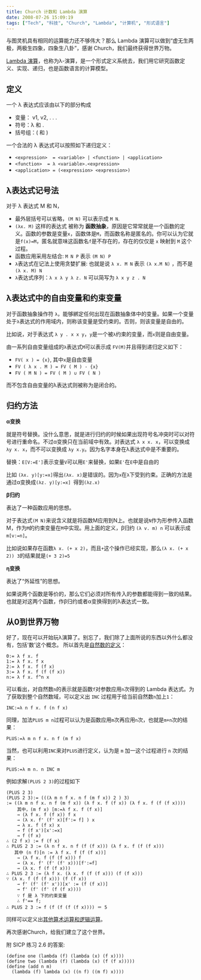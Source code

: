 ```yaml
---
title: Church 计数和 Lambda 演算
date: 2008-07-26 15:09:19
tags: ["Tech", "科技", "Church", "Lambda", "计算机", "形式语言"]
---
```



与图灵机具有相同的运算能力还不够伟大？那么 Lambda 演算可以做到“虚无生两极，两极生四象，四象生八卦”，感谢 Church，我们最终获得世界万物。

[Lambda 演算](http://en.wikipedia.org/wiki/Lambda_calculus)，也称为λ-演算，是一个形式定义系统去，我们用它研究函数定义、实现、递归，也是函数语言的计算模型。

<!--more-->

## 定义

一个 λ 表达式应该由以下的部分构成

- 变量： v1, v2, . . .
- 符号：λ 和 .
- 括号组：( 和 )

一个合法的 λ 表达式<expression>可以按照如下递归定义：

- `<expression>  = <variable> | <function> | <application>`
- `<function>  = λ <variable>.<expression>`
- `<application> = (<expression> <expression>)`

## λ表达式记号法

对于 λ 表达式 M 和 N，

- 最外层括号可以省略，`(M N)` 可以表示成 `M N`.
- `(λx. M)` 这样的表达式 被称为 **函数抽象**，原因是它常常就是一个函数的定义。函数的参数是变量`x`，函数体是`M`，而函数名称是匿名的。你可以认为它就是`f(x)=M`，匿名就意味这函数名`f`是不存在的，存在的仅仅是 `x` 映射到 `M` 这个过程。
- 函数应用采用左结合: `M N P` 表示 `(M N) P`
- `λ`表达式在记法上使用贪婪扩展: 也就是说 `λ x. M N` 表示 `(λ x.M N)` ，而不是 `(λ x. M) N`
- `λ`表达式序列：`λ x λ y λ z. N` 可以简写为 `λ x y z . N`

## λ表达式中的自由变量和约束变量

对于函数抽象操作符 `λ`，能够綁定任何出现在函数抽象体中的变量。如果一个变量处于`λ`表达式的作用域内，则称该变量是受约束的。否则，则该变量是自由的。

比如说，对于表达式 `λ y . x x y`，`y`是一个被`λ`约束的变量，而`x`则是自由变量。

由一系列自由变量组成的`λ`表达式`M`可以表示成 `FV(M)`并且得到递归定义如下：

 - `FV( x ) = {x}`, 其中`x`是自由变量
 - `FV ( λ x . M ) = FV ( M ) - {x}`
 - `FV ( M N ) = FV ( M ) ∪ FV ( N )`

而不包含自由变量的λ表达式则被称为是闭合的。

## 归约方法

**α变换**

就是符号替换。没什么意思，就是进行归约的时候如果出现符号名冲突时可以对符号进行重命名。不过α变换只在当前域中有效。对表达式 `λ x x. x`，可以变换成 `λy x. x`，而不可以变换成 `λy x.y`。因为名字本身在λ表达式中是不重要的。

替换：`E[V:=E']`表示变量`V`可以用`E'`来替换，如果`E'`在`E`中是自由的

比如 `(λx. y)[y:=x]`得出`(λx. x)`是错误的。因为`x`在`λ`下受到约束。正确的方法是通过α变换成`(λz. y)[y:=x] `得到`(λz.x)`

**β归约**

表达了一种函数应用的思想。

对于表达式`(M N)`来说含义就是将函数M应用到N上。也就是说`N`作为形参传入函数M，作为`M`的约束变量在`M`中实现。用上面的定义，β归约 `(λ v. m) n` 可以表示成 `m[v:=n]`。

比如说如果存在函数`λ x. (+ x 2)`，而且`+`这个操作已经实现，那么`(λ x. (+ x 2)) 3`的结果就是`(+ 3 2)=5`

**η变换**

表达了“外延性”的思想。

如果说两个函数是等价的，那么它们必须对所有传入的参数都能得到一致的结果。也就是对这两个函数，作β归约或者α变换得到的λ表达式一致。

## 从0到世界万物

好了，现在可以开始玩λ演算了。别忘了，我们除了上面所说的东西以外什么都没有，包括'数'这个概念。
所以首先是[自然数的定义](http://en.wikipedia.org/wiki/Church_numeral)：

```
0:= λ f x. f
1:= λ f x. f x
2:= λ f x. f (f x)
3:= λ f x. f (f (f x))
n:= λ f x. f^n x
```

可以看出，对自然数`n`的表示就是函数`f`对参数应用`n`次得到的 Lambda 表达式。为了获取到整个自然数域，可以定义出 `INC` 过程用于给当前自然数`n`加上`1`：

`INC:=λ n f x. f (n f x)`

同理，加法`PLUS m n`过程可以认为是函数应用`m`次再应用`n`次，也就是`m+n`次的结果：

`PLUS:=λ m n f x. n f (m f x)`

当然，也可以利用`INC`来对`PLUS`进行定义，认为是 `m` 加一这个过程进行 `n` 次的结果：

`PLUS:=λ m n. n INC m`

例如求解`(PLUS 2 3)`的过程如下

```
(PLUS 2 3)
(PLUS 2 3):= (((λ m n f x. n f (m f x)) 2 ) 3)
:= ((λ m n f x. n f (m f x)) (λ f x. f (f x)) (λ f x. f (f (f x))))
    其中，(m f x) [m:=λ f x. f (f x)]
    → (λ f x. f (f x)) f x
    → (λ x. f' (f' x)[f':= f] ) x
    → λ x. f (f x) x
    → f (f x')[x':=x]
    → f (f x)
∴ (2 f x) := f (f x)
∴ PLUS 2 3 := (λ n f x. n f (f (f x))) (λ f x. f (f (f x)))
   其中 (n f)[n := λ f x. f (f (f x))]
    → (λ f x. f (f (f x))) f
    → (λ x. f' (f' (f' x)))[f':=f]
    → (λ x. f (f (f x)))
∴ PLUS 2 3 := (λ f x. (λ x. f (f (f x))) (f (f x)))
∵ (λ x. f (f (f x))) (f (f x))
    → f' (f' (f' x'))[x' := (f (f x))]
    → f' (f' (f' (f (f x))))
    ∵ f 是 λ 下的约束变量
    ∴ f'== f;
∴ PLUS 2 3 := f (f (f (f (f x)))) ＝ 5
```

同样可以定义出[其他算术运算和逻辑运算](http://en.wikipedia.org/wiki/Church_numeral)。

再次感谢Church，给我们建立了这个世界。

附 SICP 练习 2.6 的答案:

```
(define one (lambda (f) (lambda (x) (f x))))
(define two (lambda (f) (lambda (x) (f (f x)))))
(define (add n m)
  (lambda (f) lambda (x) ((n f) ((m f) x))))
```

